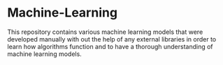 # Machine-Learning
This repository contains various machine learning models that were developed manually with out the help of any external libraries in order to learn how algorithms function and to have a thorough understanding of machine learning models.
